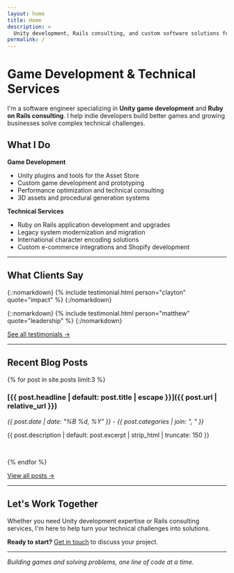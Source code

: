 ```yaml
---
layout: home
title: Home
description: >
  Unity development, Rails consulting, and custom software solutions for games and web applications
permalink: /
---
```


# Game Development & Technical Services

I'm a software engineer specializing in **Unity game development** and **Ruby on Rails consulting**. I help indie
developers build better games and growing businesses solve complex technical challenges.

## What I Do

**Game Development**

- Unity plugins and tools for the Asset Store
- Custom game development and prototyping
- Performance optimization and technical consulting
- 3D assets and procedural generation systems

**Technical Services**

- Ruby on Rails application development and upgrades
- Legacy system modernization and migration
- International character encoding solutions
- Custom e-commerce integrations and Shopify development

---

## What Clients Say

{::nomarkdown}
{% include testimonial.html person="clayton" quote="impact" %}
{:/nomarkdown}

{::nomarkdown}
{% include testimonial.html person="matthew" quote="leadership" %}
{:/nomarkdown}

[See all testimonials →](/testimonials/)

---

## Recent Blog Posts

{% for post in site.posts limit:3 %}

### [{{ post.headline | default: post.title | escape }}]({{ post.url | relative_url }})

*{{ post.date | date: "%B %d, %Y" }} - {{ post.categories | join: ", " }}*

{{ post.description | default: post.excerpt | strip_html | truncate: 150 }}

<br>

{% endfor %}

[View all posts →](/blog/)

---

## Let's Work Together

Whether you need Unity development expertise or Rails consulting services, I'm here to help turn your technical
challenges into solutions.

**Ready to start?** [Get in touch](/contact/) to discuss your project.

---

*Building games and solving problems, one line of code at a time.*
